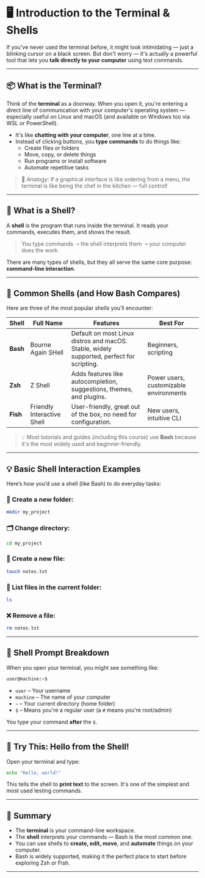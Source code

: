 # 🖥️ Introduction to the Terminal & Shells

If you've never used the terminal before, it might look intimidating — just a blinking cursor on a black screen. But don't worry — it's actually a powerful tool that lets you **talk directly to your computer** using text commands.

---

## 📦 What is the Terminal?

Think of the **terminal** as a doorway. When you open it, you're entering a direct line of communication with your computer's operating system — especially useful on Linux and macOS (and available on Windows too via WSL or PowerShell).

- It's like **chatting with your computer**, one line at a time.
- Instead of clicking buttons, you **type commands** to do things like:
  - Create files or folders
  - Move, copy, or delete things
  - Run programs or install software
  - Automate repetitive tasks

> 🧠 *Analogy:* If a graphical interface is like ordering from a menu, the terminal is like being the chef in the kitchen — full control!

---

## 🐚 What is a Shell?

A **shell** is the program that runs inside the terminal. It reads your commands, executes them, and shows the result.

> You type commands ➝ the shell interprets them ➝ your computer does the work.

There are many types of shells, but they all serve the same core purpose: **command-line interaction**.

---

## 🔁 Common Shells (and How Bash Compares)

Here are three of the most popular shells you’ll encounter:

| Shell | Full Name | Features | Best For |
|-------|-----------|----------|----------|
| **Bash** | Bourne Again SHell | Default on most Linux distros and macOS. Stable, widely supported, perfect for scripting. | Beginners, scripting |
| **Zsh** | Z Shell | Adds features like autocompletion, suggestions, themes, and plugins. | Power users, customizable environments |
| **Fish** | Friendly Interactive Shell | User-friendly, great out of the box, no need for configuration. | New users, intuitive CLI |

> 💡 Most tutorials and guides (including this course) use **Bash** because it's the most widely used and beginner-friendly.

---

## 💡 Basic Shell Interaction Examples

Here’s how you’d use a shell (like Bash) to do everyday tasks:

### 📁 Create a new folder:
```bash
mkdir my_project
````

### 🗂️ Change directory:

```bash
cd my_project
```

### 📄 Create a new file:

```bash
touch notes.txt
```

### 📝 List files in the current folder:

```bash
ls
```

### ❌ Remove a file:

```bash
rm notes.txt
```

---

## 🔄 Shell Prompt Breakdown

When you open your terminal, you might see something like:

```bash
user@machine:~$
```

* `user` – Your username
* `machine` – The name of your computer
* `~` – Your current directory (home folder)
* `$` – Means you're a regular user (a `#` means you're root/admin)

You type your command **after** the `$`.

---

## 🧪 Try This: Hello from the Shell!

Open your terminal and type:

```bash
echo "Hello, world!"
```

This tells the shell to **print text** to the screen. It's one of the simplest and most used testing commands.

---

## 🎯 Summary

* The **terminal** is your command-line workspace.
* The **shell** interprets your commands — Bash is the most common one.
* You can use shells to **create, edit, move**, and **automate** things on your computer.
* Bash is widely supported, making it the perfect place to start before exploring Zsh or Fish.

---
